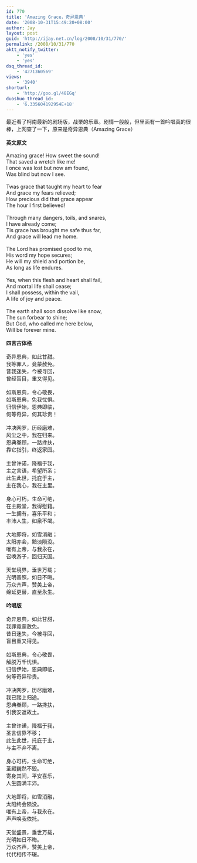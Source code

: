 ```yaml
---
id: 770
title: 'Amazing Grace，奇异恩典'
date: '2008-10-31T15:49:20+08:00'
author: Jay
layout: post
guid: 'http://ijay.net.cn/log/2008/10/31/770/'
permalink: /2008/10/31/770
aktt_notify_twitter:
    - 'yes'
    - 'yes'
dsq_thread_id:
    - '4271360569'
views:
    - '3940'
shorturl:
    - 'http://goo.gl/48EGq'
duoshuo_thread_id:
    - '6.335604192954E+18'
---
```


最近看了柯南最新的剧场版，战栗的乐章。剧情一般般，但里面有一首吟唱真的很棒，上网查了一下，原来是奇异恩典（Amazing Grace）<br /><br /><b>英文原文</b><br /><br />Amazing grace! How sweet the sound!<br />That saved a wretch like me!<br />I once was lost but now am found,<br />Was blind but now I see.<br /><br />Twas grace that taught my heart to fear<br />And grace my fears relieved;<br />How precious did that grace appear<br />The hour I first believed!<br /><br />Through many dangers, toils, and snares,<br />I have already come;<br />Tis grace has brought me safe thus far,<br />And grace will lead me home.<br /><br />The Lord has promised good to me,<br />His word my hope secures;<br />He will my shield and portion be,<br />As long as life endures.<br /><br />Yes, when this flesh and heart shall fail,<br />And mortal life shall cease;<br />I shall possess, within the vail,<br />A life of joy and peace.<br /><br />The earth shall soon dissolve like snow,<br />The sun forbear to shine;<br />But God, who called me here below,<br />Will be forever mine.<br /><br /><b>四言古体格</b><br /><br />奇异恩典，如此甘甜。<br />我等罪人，竟蒙赦免。<br />昔我迷失，今被寻回，<br />曾经盲目，重又得见。<br /><br />如斯恩典，令心敬畏，<br />如斯恩典，免我忧惧。<br />归信伊始，恩典即临，<br />何等奇异，何其珍贵！<br /><br />冲决网罗，历经磨难，<br />风尘之中，我在归来。<br />恩典眷顾，一路搀扶，<br />靠它指引，终返家园。<br /><br />主曾许诺，降福于我，<br />主之言语，希望所系；<br />此生此世，托庇于主，<br />主在我心，我在主里。<br /><br />身心可朽，生命可绝，<br />在主殿堂，我得慰籍。<br />一生拥有，喜乐平和；<br />丰沛人生，如泉不竭。<br /><br />大地即将，如雪消融；<br />太阳亦会，黯淡陨没。<br />唯有上帝，与我永在，<br />召唤游子，回归天国。<br /><br />天堂境界，垂世万载；<br />光明普照，如日不晦。<br />万众齐声，赞美上帝，<br />绵延更替，直至永生。<br /><br /><b>吟唱版</b><br /><br />奇异恩典，如此甘甜，<br />我罪竟蒙赦免。<br />昔日迷失，今被寻回，<br />盲目重又得见。<br /><br />如斯恩典，令心敬畏，<br />解脱万千忧惧。<br />归信伊始，恩典即临，<br />何等奇异珍贵。<br /><br />冲决网罗，历尽磨难，<br />我已踏上归途。<br />恩典眷顾，一路搀扶，<br />引我安返故土。<br /><br />主曾许诺，降福于我，<br />圣言信靠不移；<br />此生此世，托庇于主，<br />与主不弃不离。<br /><br />身心可朽，生命可绝，<br />圣殿巍然不毁。<br />寄身其间，平安喜乐，<br />人生圆满丰沛。<br /><br />大地即将，如雪消融，<br />太阳终会陨没。<br />唯有上帝，与我永在。<br />声声唤我依托。<br /><br />天堂盛景，垂世万载，<br />光明如日不晦。<br />万众齐声，赞美上帝，<br />代代相传不辍。